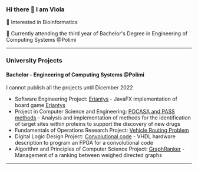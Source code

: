 ### Hi there 👋 I am Viola
🧬 Interested in Bioinformatics

📖 Currently attending the third year of Bachelor's Degree in Engineering of Computing Systems @Polimi

<!--
🔭 I’m currently working on Software Engineering Project
-->

---
### University Projects
#### Bachelor - Engineering of Computing Systems @Polimi
I cannot publish all the projects until Dicember 2022

- Software Engineering Project: [Eriantys](https://github.com/viols-code/ing-sw-2022-renne-resta-puccioni) - JavaFX implementation of board game [Eriantys](https://www.craniocreations.it/prodotto/eriantys/)
- Project in Computer Science and Engineering: [POCASA and PASS methods](https://github.com/viols-code/ingegneria-informatica-project) - Analysis and implementation of methods for the identification of target sites within proteins to support the discovery of new drugs
- Fundamentals of Operations Research Project: [Vehicle Routing Problem](https://github.com/leonardo-panseri/for-project-2022)
- Digital Logic Design Project: [Convolutional code](https://github.com/viols-code/rl-project-2021-2022) - VHDL hardware description to program an FPGA for a convolutional code
- Algorithm and Principles of Computer Science Project: [GraphRanker](https://github.com/viols-code/API-Project-2020-2021) - Management of a ranking between weighed directed graphs
---

<!--
### Volunteering Projects
#### 
- [Coding Introduction](https://github.com/viols-code/Introduzione-alla-programmazione) - I organised a Computer Science course in order to help a group of students who had decided to apply to a STEM University, but had never studied Computer Science before
-->
<!--
**viols-code/viols-code** is a ✨ _special_ ✨ repository because its `README.md` (this file) appears on your GitHub profile.
-->
